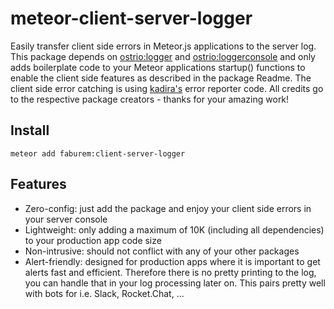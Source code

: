 # meteor-client-server-logger
Easily transfer client side errors in Meteor.js applications to the server log.
This package depends on [ostrio:logger](https://atmospherejs.com/ostrio/logger) and [ostrio:loggerconsole](https://atmospherejs.com/ostrio/loggerconsole) and only adds boilerplate code to your Meteor applications startup() functions to enable the client side features as described in the package Readme. The client side error catching is using [kadira's](https://github.com/meteorhacks/kadira/) error reporter code. All credits go to the respective package creators - thanks for your amazing work!

## Install
```meteor add faburem:client-server-logger```

## Features
* Zero-config: just add the package and enjoy your client side errors in your server console
* Lightweight: only adding a maximum of 10K (including all dependencies) to your production app code size
* Non-intrusive: should not conflict with any of your other packages
* Alert-friendly: designed for production apps where it is important to get alerts fast and efficient. Therefore there is no pretty printing to the log, you can handle that in your log processing later on. This pairs pretty well with bots for i.e. Slack, Rocket.Chat, ...
